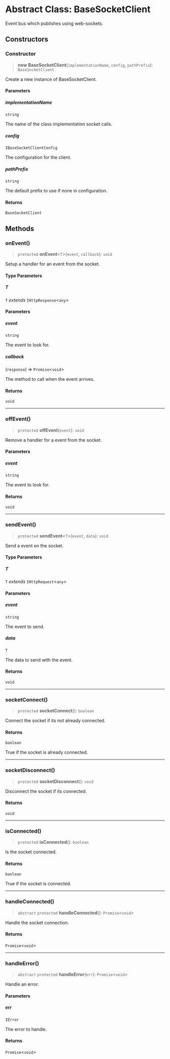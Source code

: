# Abstract Class: BaseSocketClient

Event bus which publishes using web-sockets.

## Constructors

### Constructor

> **new BaseSocketClient**(`implementationName`, `config`, `pathPrefix`): `BaseSocketClient`

Create a new instance of BaseSocketClient.

#### Parameters

##### implementationName

`string`

The name of the class implementation socket calls.

##### config

`IBaseSocketClientConfig`

The configuration for the client.

##### pathPrefix

`string`

The default prefix to use if none in configuration.

#### Returns

`BaseSocketClient`

## Methods

### onEvent()

> `protected` **onEvent**\<`T`\>(`event`, `callback`): `void`

Setup a handler for an event from the socket.

#### Type Parameters

##### T

`T` *extends* `IHttpResponse`\<`any`\>

#### Parameters

##### event

`string`

The event to look for.

##### callback

(`response`) => `Promise`\<`void`\>

The method to call when the event arrives.

#### Returns

`void`

***

### offEvent()

> `protected` **offEvent**(`event`): `void`

Remove a handler for a event from the socket.

#### Parameters

##### event

`string`

The event to look for.

#### Returns

`void`

***

### sendEvent()

> `protected` **sendEvent**\<`T`\>(`event`, `data`): `void`

Send a event on the socket.

#### Type Parameters

##### T

`T` *extends* `IHttpRequest`\<`any`\>

#### Parameters

##### event

`string`

The event to send.

##### data

`T`

The data to send with the event.

#### Returns

`void`

***

### socketConnect()

> `protected` **socketConnect**(): `boolean`

Connect the socket if its not already connected.

#### Returns

`boolean`

True if the socket is already connected.

***

### socketDisconnect()

> `protected` **socketDisconnect**(): `void`

Disconnect the socket if its connected.

#### Returns

`void`

***

### isConnected()

> `protected` **isConnected**(): `boolean`

Is the socket connected.

#### Returns

`boolean`

True if the socket is connected.

***

### handleConnected()

> `abstract` `protected` **handleConnected**(): `Promise`\<`void`\>

Handle the socket connection.

#### Returns

`Promise`\<`void`\>

***

### handleError()

> `abstract` `protected` **handleError**(`err`): `Promise`\<`void`\>

Handle an error.

#### Parameters

##### err

`IError`

The error to handle.

#### Returns

`Promise`\<`void`\>
